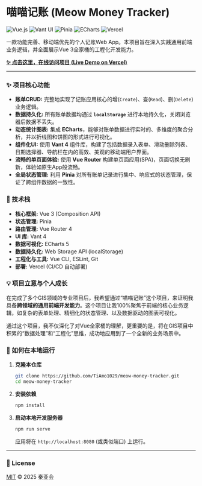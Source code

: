 # 喵喵记账 (Meow Money Tracker)

![Vue.js](https://img.shields.io/badge/Vue.js-3-4FC08D?style=for-the-badge&logo=vue.js)
![Vant UI](https://img.shields.io/badge/Vant_UI-4-00BFFF?style=for-the-badge)
![Pinia](https://img.shields.io/badge/Pinia-2-FFD700?style=for-the-badge&logo=vue.js)
![ECharts](https://img.shields.io/badge/ECharts-5-B22222?style=for-the-badge&logo=apache-echarts)
![Vercel](https://img.shields.io/badge/Deployed_on-Vercel-black?style=for-the-badge&logo=vercel)

一款功能完善、移动端优先的个人记账Web App。本项目旨在深入实践通用前端业务逻辑，并全面展示Vue 3全家桶的工程化开发能力。

**[✨ 点击这里，在线访问项目 (Live Demo on Vercel)](https://meow-money-tracker.vercel.app/)**

---

<!-- 
  强烈建议：在这里用 GIF 动图 (推荐使用 ScreenToGif 等工具录制) 
  来展示应用的核心操作（记一笔 -> 查看明细 -> 查看图表 -> 滑动删除），
  这比任何静态截图都更有冲击力！
  
  <p align="center">
    <img src="你的GIF动图链接" width="300px">
  </p>
-->

### ✨ 项目核心功能

-   **账单CRUD:** 完整地实现了记账应用核心的增(`Create`)、查(`Read`)、删(`Delete`)业务逻辑。
-   **数据持久化:** 所有账单数据均通过 **`localStorage`** 进行本地持久化，关闭浏览器后数据不丢失。
-   **动态统计图表:** 集成 **ECharts**，能够对账单数据进行实时的、多维度的聚合分析，并以折线图和饼图的形式进行可视化。
-   **组件化UI:** 使用 **Vant 4** 组件库，构建了包括数据录入表单、滑动删除列表、日期选择器、导航栏在内的高效、美观的移动端用户界面。
-   **流畅的单页面体验:** 使用 **Vue Router** 构建单页面应用(SPA)，页面切换无刷新，体验如原生App般流畅。
-   **全局状态管理:** 利用 **Pinia** 对所有账单记录进行集中、响应式的状态管理，保证了跨组件数据的一致性。

### 🚀 技术栈

-   **核心框架:** Vue 3 (Composition API)
-   **状态管理:** Pinia
-   **路由管理:** Vue Router 4
-   **UI 库:** Vant 4
-   **数据可视化:** ECharts 5
-   **数据持久化:** Web Storage API (localStorage)
-   **工程化与工具:** Vue CLI, ESLint, Git
-   **部署:** Vercel (CI/CD 自动部署)

### 💡 项目立意与个人成长

在完成了多个GIS领域的专业项目后，我希望通过“喵喵记账”这个项目，来证明我具备**跨领域的通用前端开发能力**。这个项目让我100%聚焦于前端的核心业务逻辑，如复杂的表单处理、精细化的状态管理、以及数据驱动的图表可视化。

通过这个项目，我不仅深化了对Vue全家桶的理解，更重要的是，将在GIS项目中积累的“数据处理”和“工程化”思维，成功地应用到了一个全新的业务场景中。

### 🔧 如何在本地运行

1.  **克隆本仓库**
    ```bash
    git clone https://github.com/TiAmo1029/meow-money-tracker.git
    cd meow-money-tracker
    ```

2.  **安装依赖**
    ```bash
    npm install
    ```

3.  **启动本地开发服务器**
    ```bash
    npm run serve
    ```
    应用将在 `http://localhost:8080` (或类似端口) 上运行。

---

### 📄 License

[MIT](https://opensource.org/licenses/MIT) © 2025 秦亚会
